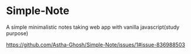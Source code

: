 # Simple-Note
A simple minimalistic notes taking web app with vanilla javascript(study purpose)

https://github.com/Astha-Ghosh/Simple-Note/issues/1#issue-836988503
